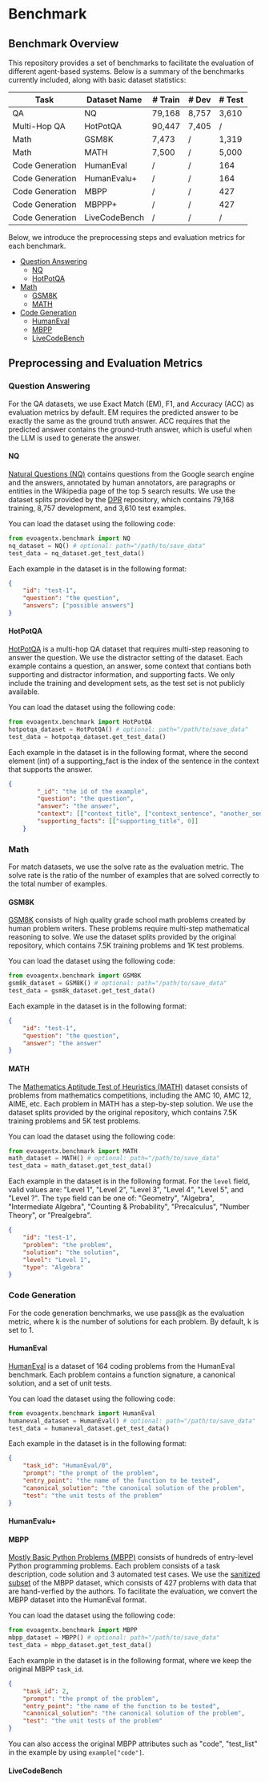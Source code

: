 # Benchmark 

## Benchmark Overview 

This repository provides a set of benchmarks to facilitate the evaluation of different agent-based systems. Below is a summary of the benchmarks currently included, along with basic dataset statistics: 


| Task                      | Dataset Name    | # Train   | # Dev   | # Test |
| ------------------------- | --------------- | --------- | ------- | ------ |
| QA                        | NQ              | 79,168    | 8,757   | 3,610  |
| Multi-Hop QA              | HotPotQA        | 90,447    | 7,405   | /      |
| Math                      | GSM8K           | 7,473     | /       | 1,319  |
| Math                      | MATH            | 7,500     | /       | 5,000  |
| Code Generation           | HumanEval       | /         | /       | 164    |
| Code Generation           | HumanEvalu+     | /         | /       | 164    |
| Code Generation           | MBPP            | /         | /       | 427    |
| Code Generation           | MBPPP+          | /         | /       | 427    |
| Code Generation           | LiveCodeBench   | /         | /       | /      |


Below, we introduce the preprocessing steps and evaluation metrics for each benchmark. 

- [Question Answering](#question-answering)
  - [NQ](#nq)
  - [HotPotQA](#hotpotqa)
- [Math](#math)
  - [GSM8K](#gsm8k)
  - [MATH](#math)
- [Code Generation](#code-generation)
  - [HumanEval](#humaneval)
  - [MBPP](#mbpp)
  - [LiveCodeBench](#livecodebench)

## Preprocessing and Evaluation Metrics 

### Question Answering 

For the QA datasets, we use Exact Match (EM), F1, and Accuracy (ACC) as evaluation metrics by default. EM requires the predicted answer to be exactly the same as the ground truth answer. ACC requires that the predicted answer contains the ground-truth answer, which is useful when the LLM is used to generate the answer. 

#### NQ
[Natural Questions (NQ)](https://github.com/google-research-datasets/natural-questions) contains questions from the Google search engine and the answers, annotated by human annotators, are paragraphs or entities in the Wikipedia page of the top 5 search results. We use the dataset splits provided by the [DPR](https://github.com/facebookresearch/DPR) repository, which contains 79,168 training, 8,757 development, and 3,610 test examples. 

You can load the dataset using the following code: 
```python
from evoagentx.benchmark import NQ
nq_dataset = NQ() # optional: path="/path/to/save_data"
test_data = nq_dataset.get_test_data()
```
Each example in the dataset is in the following format: 
```json
{
    "id": "test-1", 
    "question": "the question", 
    "answers": ["possible answers"]
}
```


#### HotPotQA 
[HotPotQA](https://hotpotqa.github.io/) is a multi-hop QA dataset that requires multi-step reasoning to answer the question. We use the distractor setting of the dataset. Each example contains a question, an answer, some context that contians both supporting and distractor information, and supporting facts. We only include the training and development sets, as the test set is not publicly available. 

You can load the dataset using the following code: 
```python
from evoagentx.benchmark import HotPotQA
hotpotqa_dataset = HotPotQA() # optional: path="/path/to/save_data"
test_data = hotpotqa_dataset.get_test_data()
```
Each example in the dataset is in the following format, where the second element (int) of a supporting_fact is the index of the sentence in the context that supports the answer. 
```json
{
        "_id": "the id of the example", 
        "question": "the question", 
        "answer": "the answer", 
        "context": [["context_title", ["context_sentence", "another_sentence"]]],
        "supporting_facts": [["supporting_title", 0]]
    }
```


### Math

For match datasets, we use the solve rate as the evaluation metric. The solve rate is the ratio of the number of examples that are solved correctly to the total number of examples.

#### GSM8K 
[GSM8K](https://github.com/openai/grade-school-math) consists of high quality grade school math problems created by human problem writers. These problems require multi-step mathematical reasoning to solve. We use the dataset splits provided by the original repository, which contains 7.5K training problems and 1K test problems. 

You can load the dataset using the following code: 
```python
from evoagentx.benchmark import GSM8K
gsm8k_dataset = GSM8K() # optional: path="/path/to/save_data"
test_data = gsm8k_dataset.get_test_data()
```
Each example in the dataset is in the following format: 
```json
{
    "id": "test-1", 
    "question": "the question", 
    "answer": "the answer"
}
```

#### MATH 
The [Mathematics Aptitude Test of Heuristics (MATH)](https://github.com/hendrycks/math) dataset consists of problems from mathematics competitions, including the AMC 10, AMC 12, AIME, etc. Each problem in MATH has a step-by-step solution. We use the dataset splits provided by the original repository, which contains 7.5K training problems and 5K test problems. 

You can load the dataset using the following code: 
```python
from evoagentx.benchmark import MATH
math_dataset = MATH() # optional: path="/path/to/save_data"
test_data = math_dataset.get_test_data()
```
Each example in the dataset is in the following format. For the `level` field, valid values are: "Level 1", "Level 2", "Level 3", "Level 4", "Level 5", and "Level ?". The `type` field can be one of: "Geometry", "Algebra", "Intermediate Algebra", "Counting & Probability", "Precalculus", "Number Theory", or "Prealgebra".

```json
{
    "id": "test-1", 
    "problem": "the problem", 
    "solution": "the solution",
    "level": "Level 1",
    "type": "Algebra"
}
```

### Code Generation 
For the code generation benchmarks, we use pass@k as the evaluation metric, where k is the number of solutions for each problem. By default, k is set to 1. 

#### HumanEval 
[HumanEval](https://github.com/openai/human-eval) is a dataset of 164 coding problems from the HumanEval benchmark. Each problem contains a function signature, a canonical solution, and a set of unit tests. 

You can load the dataset using the following code: 
```python
from evoagentx.benchmark import HumanEval
humaneval_dataset = HumanEval() # optional: path="/path/to/save_data"
test_data = humaneval_dataset.get_test_data()
```
Each example in the dataset is in the following format: 
```json
{
    "task_id": "HumanEval/0", 
    "prompt": "the prompt of the problem", 
    "entry_point": "the name of the function to be tested",
    "canonical_solution": "the canonical solution of the problem", 
    "test": "the unit tests of the problem"
}
```

#### HumanEvalu+

#### MBPP 
[Mostly Basic Python Problems (MBPP)](https://github.com/google-research/google-research/tree/master/mbpp) consists of hundreds of entry-level Python programming problems. Each problem consists of a task description, code solution and 3 automated test cases. We use the [sanitized subset](https://github.com/google-research/google-research/blob/master/mbpp/sanitized-mbpp.json) of the MBPP dataset, which consists of 427 problems with data that are hand-verfied by the authors. To facilitate the evaluation, we convert the MBPP dataset into the HumanEval format. 

You can load the dataset using the following code: 
```python
from evoagentx.benchmark import MBPP
mbpp_dataset = MBPP() # optional: path="/path/to/save_data"
test_data = mbpp_dataset.get_test_data()
```
Each example in the dataset is in the following format, where we keep the original MBPP `task_id`.  
```json
{
    "task_id": 2, 
    "prompt": "the prompt of the problem", 
    "entry_point": "the name of the function to be tested",
    "canonical_solution": "the canonical solution of the problem", 
    "test": "the unit tests of the problem"
}
```
You can also access the original MBPP attributes such as "code", "test_list" in the example by using `example["code"]`. 


#### LiveCodeBench 

